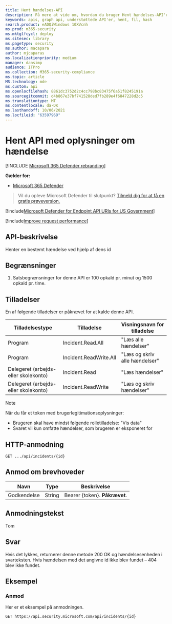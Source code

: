 ```yaml
---
title: Hent hændelses-API
description: Få mere at vide om, hvordan du bruger Hent hændelses-API'en til at få en enkelt hændelse Microsoft 365 Defender.
keywords: apis, graph api, understøttede API'er, hent, fil, hash
search.product: eADQiWindows 10XVcnh
ms.prod: m365-security
ms.mktglfcycl: deploy
ms.sitesec: library
ms.pagetype: security
ms.author: macapara
author: mjcaparas
ms.localizationpriority: medium
manager: dansimp
audience: ITPro
ms.collection: M365-security-compliance
ms.topic: article
MS.technology: mde
ms.custom: api
ms.openlocfilehash: 8861dc3752d2c4cc798bc83475f6a51f8245191a
ms.sourcegitcommit: d4b867e37bf741528ded7fb289e4f6847228d2c5
ms.translationtype: MT
ms.contentlocale: da-DK
ms.lasthandoff: 10/06/2021
ms.locfileid: "63597969"
---
```

# <a name="get-incident-information-api"></a>Hent API med oplysninger om hændelse

[!INCLUDE [Microsoft 365 Defender rebranding](../../includes/microsoft-defender.md)]

**Gælder for:**
- [Microsoft 365 Defender](https://go.microsoft.com/fwlink/?linkid=2118804)

> Vil du opleve Microsoft Defender til slutpunkt? [Tilmeld dig for at få en gratis prøveversion.](https://www.microsoft.com/microsoft-365/windows/microsoft-defender-atp?ocid=docs-wdatp-exposedapis-abovefoldlink)

[!include[Microsoft Defender for Endpoint API URIs for US Government](../../includes/microsoft-defender-api-usgov.md)]

[!include[Improve request performance](../../includes/improve-request-performance.md)]

## <a name="api-description"></a>API-beskrivelse

Henter en bestemt hændelse ved hjælp af dens id

## <a name="limitations"></a>Begrænsninger

1. Satsbegrænsninger for denne API er 100 opkald pr. minut og 1500 opkald pr. time.

## <a name="permissions"></a>Tilladelser

En af følgende tilladelser er påkrævet for at kalde denne API.

Tilladelsestype|Tilladelse|Visningsnavn for tilladelse
---|---|---
Program|Incident.Read.All|"Læs alle hændelser"
Program|Incident.ReadWrite.All|"Læs og skriv alle hændelser"
Delegeret (arbejds- eller skolekonto)|Incident.Read|"Læs hændelser"
Delegeret (arbejds- eller skolekonto)|Incident.ReadWrite|"Læs og skriv hændelser"

> [!NOTE]
>
> Når du får et token med brugerlegitimationsoplysninger:
>
> - Brugeren skal have mindst følgende rolletilladelse: "Vis data"
> - Svaret vil kun omfatte hændelser, som brugeren er eksponeret for

## <a name="http-request"></a>HTTP-anmodning

```console
GET .../api/incidents/{id}
```

## <a name="request-headers"></a>Anmod om brevhoveder

Navn|Type|Beskrivelse
---|---|---
Godkendelse|String|Bearer {token}. **Påkrævet**.

## <a name="request-body"></a>Anmodningstekst

Tom

## <a name="response"></a>Svar

Hvis det lykkes, returnerer denne metode 200 OK og hændelsesenheden i svarteksten.
Hvis hændelsen med det angivne id ikke blev fundet – 404 blev ikke fundet.

## <a name="example"></a>Eksempel

### <a name="request"></a>Anmod

Her er et eksempel på anmodningen.

```http
GET https://api.security.microsoft.com/api/incidents/{id}
```
